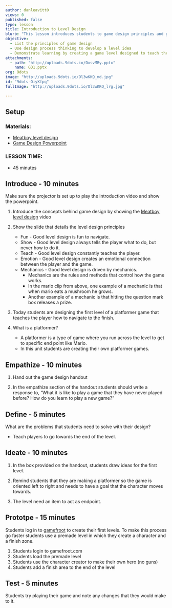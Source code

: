 ```yaml
---
author: danleavitt0
views: 0
published: false
type: lesson
title: Introduction to Level Design
blurb: "This lesson introduces students to game design principles and gives students hands on experience creating their first level. Students use [gamefroot](http://www.gamefroot.com) to bring their level to life and test it."
objective: 
  - List the principles of game design
  - Use design process thinking to develop a level idea
  - Demonstrate learning by creating a game level designed to teach the player to get to an endpoint
attachments: 
  - path: "http://uploads.9dots.io/OxsvMBy.pptx"
    name: GD1.pptx
org: 9dots
image: "http://uploads.9dots.io/Ol3wKKQ_md.jpg"
id: "9dots-OiyXfpq"
fullImage: "http://uploads.9dots.io/Ol3wKKQ_lrg.jpg"

---
```


## Setup

### Materials:

- [Meatboy level design](https://www.youtube.com/watch?v=ZH2wGpEZVgE)
- [Game Design Powerpoint]()

### LESSON TIME:

- 45 minutes

## Introduce - 10 minutes
Make sure the projector is set up to play the introduction video and show the powerpoint.

1. Introduce the concepts behind game design by showing the [Meatboy level design](https://www.youtube.com/watch?v=ZH2wGpEZVgE) video

2. Show the slide that details the level design principles
	- Fun - Good level design is fun to navigate.
	- Show - Good level design always tells the player what to do, but never how to do it.
	- Teach - Good level design constantly teaches the player.
	- Emotion - Good level design creates an emotional connection between the player and the game.
	- Mechanics - Good level design is driven by mechanics.
		- Mechanics are the rules and methods that control how the game works.
        - In the mario clip from above, one example of a mechanic is that when mario eats a mushroom he grows.
        - Another example of a mechanic is that hitting the question mark box releases a prize.

3. Today students are designing the first level of a platformer game that teaches the player how to navigate to the finish.

4. What is a platformer?
	- A platformer is a type of game where you run across the level to get to specific end point like Mario.
	- In this unit students are creating their own platformer games.

## Empathize - 10 minutes

1. Hand out the game design handout

2. In the empathize section of the handout students should write a response to, “What it is like to play a game that they have never played before? How do you learn to play a new game?”

## Define - 5 minutes
What are the problems that students need to solve with their design?

- Teach players to go towards the end of the level.

## Ideate - 10 minutes

1. In the box provided on the handout, students draw ideas for the first level. 

2. Remind students that they are making a platformer so the game is oriented left to right and needs to have a goal that the character moves towards.

3. The level need an item to act as endpoint.

## Prototpe - 15 minutes
Students log in to [gamefroot](http://www.gamefroot.com) to create their first levels. To make this process go faster students use a premade level in which they create a character and a finish zone.

1. Students login to gamefroot.com
2. Students load the premade level
3. Students use the character creator to make their own hero (no guns)
4. Students add a finish area to the end of the level

## Test - 5 minutes
Students try playing their game and note any changes that they would make to it.

